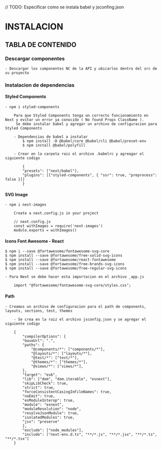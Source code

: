  // TODO: Especificar como se instala babel y jsconfing.json 
 
# INSTALACION

## TABLA DE CONTENIDO

### Descargar componentes

    - Descargar los componentes NC de la API y ubicarlos dentro del src de su proyecto

### Instalacion de dependencias


#### Styled Components

    - npm i styled-components

        Para que Styled Components tenga un correcto funcionamiento en Next y evitar un error ya conocido ( No found Props ClassName ).
         Se debe instalar babel y agregar un archivo de configuracion para Styled Components
    
        - Dependencias de babel a instalar
            $ npm install -D @babel/core @babel/cli @babel/preset-env
            $ npm install @babel/polyfill

        - Crear en la carpeta raiz el archivo .babelrc y agreagar el siguiente codigo

            {
            "presets": ["next/babel"],
            "plugins": [["styled-components", { "ssr": true, "preprocess": false }]]
            }

#### SVG Image

    - npm i next-images
    
        Create a next.config.js in your project

        // next.config.js
        const withImages = require('next-images')
        module.exports = withImages()

#### Icons Font Awesome - React

    $ npm i --save @fortawesome/fontawesome-svg-core
    $ npm install --save @fortawesome/free-solid-svg-icons
    $ npm install --save @fortawesome/react-fontawesome
    $ npm install --save @fortawesome/free-brands-svg-icons
    $ npm install --save @fortawesome/free-regular-svg-icons

    - Para Next se debe hacer esta importacion en el archivo _app.js

        import "@fortawesome/fontawesome-svg-core/styles.css";


#### Path

    - Creamos un archivo de configuracion para el path de components, layouts, sections, test, themes

        - Se crea en la raiz el archivo jsconfig.json y se agregar el siguiente codigo

        {
            "compilerOptions": {
            "baseUrl": ".",
            "paths": {
                "@components/*": ["components/*"],
                "@layouts/*": ["layouts/*"],
                "@test/*": ["test/*"],
                "@themes/*": ["themes/*"],
                "@views/*": ["views/*"],
            },
            "target": "es6",
            "lib": ["dom", "dom.iterable", "esnext"],
            "skipLibCheck": true,
            "strict": true,
            "forceConsistentCasingInFileNames": true,
            "noEmit": true,
            "esModuleInterop": true,
            "module": "esnext",
            "moduleResolution": "node",
            "resolveJsonModule": true,
            "isolatedModules": true,
            "jsx": "preserve"
            },
            "exclude": ["node_modules"],
            "include": ["next-env.d.ts", "**/*.js", "**/*.jsx", "**/*.ts", "**/*.tsx"]
        }
